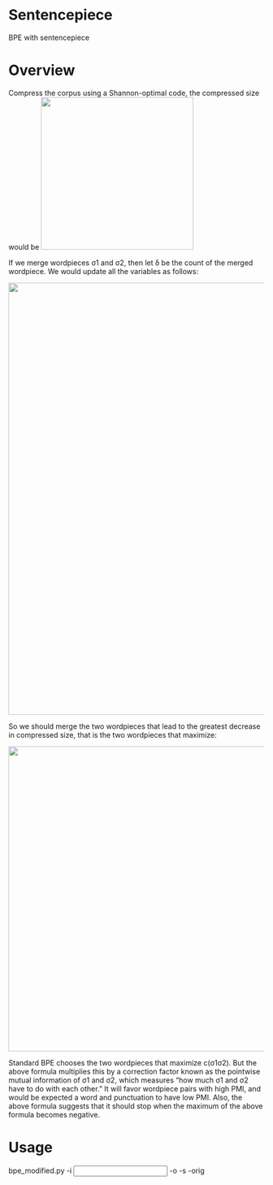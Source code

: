 # Sentencepiece
BPE with sentencepiece

# Overview

Compress the corpus using a Shannon-optimal code, the compressed size would be
<img src="https://i.imgur.com/NNjAzjF.jpg" width="300">

If we merge wordpieces σ1 and σ2, then let δ be the count of the merged wordpiece. 
We would update all the variables as follows:

<img src="https://i.imgur.com/6LywEBh.jpg" width="850">

So we should merge the two wordpieces that lead to the greatest decrease in compressed size, 
that is the two wordpieces that maximize:

<img src="https://i.imgur.com/q1dLh5J.jpg" width="600">

Standard BPE chooses the two wordpieces that maximize c(σ1σ2). But the above formula multiplies this by a correction factor known as the pointwise mutual information of σ1 and σ2, which measures “how much σ1 and σ2 have to do with each other.” It will favor wordpiece pairs with high PMI, and would be expected a word and punctuation to have low PMI.
Also, the above formula suggests that it should stop when the maximum of the above formula becomes negative.

# Usage
bpe_modified.py -i <input> -o <output> -s <number of operations> -orig<turn on original BPE by from subword_nmt>
